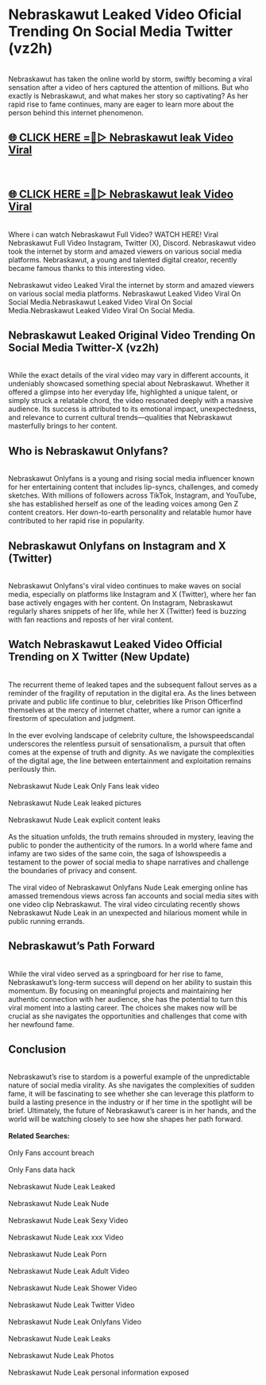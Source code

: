 # Nebraskawut Leaked Video Oficial Trending On Social Media Twitter (vz2h)
<br>
Nebraskawut has taken the online world by storm, swiftly becoming a viral sensation after a video of hers captured the attention of millions. But who exactly is Nebraskawut, and what makes her story so captivating? As her rapid rise to fame continues, many are eager to learn more about the person behind this internet phenomenon.
<br>
<h2><a href="https://v.mview.online/p/url.html?title=Nebraskawut&ref=git">🌐 CLICK HERE =👙▷ Nebraskawut leak Video Viral</a></h2>
<br>
<h2><a href="https://v.mview.online/p/url.html?title=Nebraskawut&ref=git">🌐 CLICK HERE =👙▷ Nebraskawut leak Video Viral</a></h2>
<br>
Where i can watch Nebraskawut Full Video? WATCH HERE! Viral Nebraskawut Full Video Instagram, Twitter (X), Discord. Nebraskawut video took the internet by storm and amazed viewers on various social media platforms. Nebraskawut, a young and talented digital creator, recently became famous thanks to this interesting video.
<br><br>
Nebraskawut video Leaked Viral the internet by storm and amazed viewers on various social media platforms. Nebraskawut Leaked Video Viral On Social Media.Nebraskawut Leaked Video Viral On Social Media.Nebraskawut Leaked Video Viral On Social Media.
<br>
<h2>Nebraskawut Leaked Original Video Trending On Social Media Twitter-X (vz2h)</h2>
<br>
While the exact details of the viral video may vary in different accounts, it undeniably showcased something special about Nebraskawut. Whether it offered a glimpse into her everyday life, highlighted a unique talent, or simply struck a relatable chord, the video resonated deeply with a massive audience. Its success is attributed to its emotional impact, unexpectedness, and relevance to current cultural trends—qualities that Nebraskawut masterfully brings to her content.
<br>
<h2>Who is Nebraskawut Onlyfans?</h2>
<br>
Nebraskawut Onlyfans is a young and rising social media influencer known for her entertaining content that includes lip-syncs, challenges, and comedy sketches. With millions of followers across TikTok, Instagram, and YouTube, she has established herself as one of the leading voices among Gen Z content creators. Her down-to-earth personality and relatable humor have contributed to her rapid rise in popularity.
<br>
<h2>Nebraskawut Onlyfans on Instagram and X (Twitter)</h2>
<br>
Nebraskawut Onlyfans's viral video continues to make waves on social media, especially on platforms like Instagram and X (Twitter), where her fan base actively engages with her content. On Instagram, Nebraskawut regularly shares snippets of her life, while her X (Twitter) feed is buzzing with fan reactions and reposts of her viral content.
<br>
<h2>Watch Nebraskawut Leaked Video Official Trending on X Twitter (New Update)</h2>
<br>
The recurrent theme of leaked tapes and the subsequent fallout serves as a reminder of the fragility of reputation in the digital era. As the lines between private and public life continue to blur, celebrities like Prison Officerfind themselves at the mercy of internet chatter, where a rumor can ignite a firestorm of speculation and judgment.
<br><br>
In the ever evolving landscape of celebrity culture, the Ishowspeedscandal underscores the relentless pursuit of sensationalism, a pursuit that often comes at the expense of truth and dignity. As we navigate the complexities of the digital age, the line between entertainment and exploitation remains perilously thin.
<br><br>
Nebraskawut Nude Leak Only Fans leak video
<br><br>
Nebraskawut Nude Leak leaked pictures
<br><br>
Nebraskawut Nude Leak explicit content leaks
<br><br>
As the situation unfolds, the truth remains shrouded in mystery, leaving the public to ponder the authenticity of the rumors. In a world where fame and infamy are two sides of the same coin, the saga of Ishowspeedis a testament to the power of social media to shape narratives and challenge the boundaries of privacy and consent.
<br><br>
The viral video of Nebraskawut Onlyfans Nude Leak emerging online has amassed tremendous views across fan accounts and social media sites with one video clip Nebraskawut. The viral video circulating recently shows Nebraskawut Nude Leak in an unexpected and hilarious moment while in public running errands.
<br>
<h2>Nebraskawut’s Path Forward</h2>
<br>
While the viral video served as a springboard for her rise to fame, Nebraskawut’s long-term success will depend on her ability to sustain this momentum. By focusing on meaningful projects and maintaining her authentic connection with her audience, she has the potential to turn this viral moment into a lasting career. The choices she makes now will be crucial as she navigates the opportunities and challenges that come with her newfound fame.
<br>
<h2>Conclusion</h2>
<br>
Nebraskawut’s rise to stardom is a powerful example of the unpredictable nature of social media virality. As she navigates the complexities of sudden fame, it will be fascinating to see whether she can leverage this platform to build a lasting presence in the industry or if her time in the spotlight will be brief. Ultimately, the future of Nebraskawut’s career is in her hands, and the world will be watching closely to see how she shapes her path forward.
<br><br>
<strong>Related Searches:</strong>
<br><br>
Only Fans account breach
<br><br>
Only Fans data hack
<br><br>
Nebraskawut Nude Leak Leaked
<br><br>
Nebraskawut Nude Leak Nude
<br><br>
Nebraskawut Nude Leak Sexy Video
<br><br>
Nebraskawut Nude Leak xxx Video
<br><br>
Nebraskawut Nude Leak Porn
<br><br>
Nebraskawut Nude Leak Adult Video
<br><br>
Nebraskawut Nude Leak Shower Video
<br><br>
Nebraskawut Nude Leak Twitter Video
<br><br>
Nebraskawut Nude Leak Onlyfans Video
<br><br>
Nebraskawut Nude Leak Leaks
<br><br>
Nebraskawut Nude Leak Photos
<br><br>
Nebraskawut Nude Leak personal information exposed